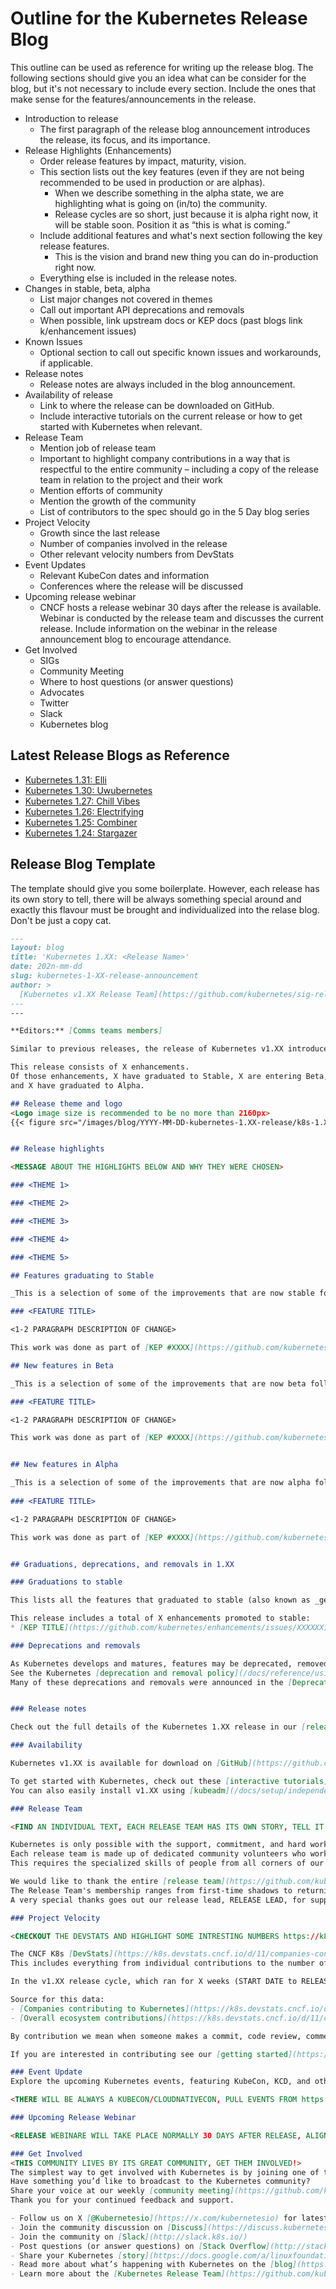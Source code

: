# Outline for the Kubernetes Release Blog
This outline can be used as reference for writing up the release blog. The following sections should give you an idea what can be consider for the blog, but it's not necessary to include every section. Include the ones that make sense for the features/announcements in the release.

* Introduction to release
    * The first paragraph of the release blog announcement introduces the release, its focus, and its importance.
* Release Highlights (Enhancements)
    * Order release features by impact, maturity, vision.
    * This section lists out the key features (even if they are not being recommended to be used in production or are alphas).
        * When we describe something in the alpha state, we are highlighting what is going on (in/to) the community.
        * Release cycles are so short, just because it is alpha right now, it will be stable soon. Position it as “this is what is coming.”
    * Include additional features and what's next section following the key release features.
        * This is the vision and brand new thing you can do in-production right now.
    * Everything else is included in the release notes.
* Changes in stable, beta, alpha
    * List major changes not covered in themes
    * Call out important API deprecations and removals
    * When possible, link upstream docs or KEP docs (past blogs link k/enhancement issues)
* Known Issues
    * Optional section to call out specific known issues and workarounds, if applicable.
* Release notes
    * Release notes are always included in the blog announcement.
* Availability of release
    * Link to where the release can be downloaded on GitHub.
    * Include interactive tutorials on the current release or how to get started with Kubernetes when relevant.
* Release Team
    * Mention job of release team
    * Important to highlight company contributions in a way that is respectful to the entire community – including a copy of the release team in relation to the project and their work
    * Mention efforts of community
    * Mention the growth of the community
    * List of contributors to the spec should go in the 5 Day blog series
* Project Velocity
    * Growth since the last release
    * Number of companies involved in the release
    * Other relevant velocity numbers from DevStats
* Event Updates
    * Relevant KubeCon dates and information
    * Conferences where the release will be discussed
* Upcoming release webinar
    * CNCF hosts a release webinar 30 days after the release is available. Webinar is conducted by the release team and discusses the current release. Include information on the webinar in the release announcement blog to encourage attendance.
* Get Involved
    * SIGs
    * Community Meeting
    * Where to host questions (or answer questions) 
    * Advocates
    * Twitter
    * Slack
    * Kubernetes blog

## Latest Release Blogs as Reference
* [Kubernetes 1.31: Elli](https://kubernetes.io/blog/2024/08/13/kubernetes-v1-31-release/)
* [Kubernetes 1.30: Uwubernetes](https://kubernetes.io/blog/2024/04/17/kubernetes-v1-30-release/)
* [Kubernetes 1.27: Chill Vibes](https://kubernetes.io/blog/2023/04/11/kubernetes-v1-27-release/)
* [Kubernetes 1.26: Electrifying](https://kubernetes.io/blog/2022/12/09/kubernetes-v1-26-release/)
* [Kubernetes 1.25: Combiner](https://kubernetes.io/blog/2022/08/23/kubernetes-v1-25-release/)
* [Kubernetes 1.24: Stargazer](https://kubernetes.io/blog/2022/05/03/kubernetes-1-24-release-announcement/)


## Release Blog Template

The template should give you some boilerplate. However, each release has its own story to tell, there will be always something special around and exactly this flavour must be brought and individualized into the relase blog. Don't be just a copy cat.

```md
---
layout: blog
title: 'Kubernetes 1.XX: <Release Name>'
date: 202n-mm-dd
slug: kubernetes-1-XX-release-announcement
author: >
  [Kubernetes v1.XX Release Team](https://github.com/kubernetes/sig-release/blob/master/releases/release-1.XX/release-team.md)
---
---

**Editors:** [Comms teams members]

Similar to previous releases, the release of Kubernetes v1.XX introduces new stable, beta, and alpha features. The consistent delivery of high-quality releases underscores the strength of our development cycle and the vibrant support from our community.

This release consists of X enhancements.
Of those enhancements, X have graduated to Stable, X are entering Beta, 
and X have graduated to Alpha.

## Release theme and logo
<Logo image size is recommended to be no more than 2160px>
{{< figure src="/images/blog/YYYY-MM-DD-kubernetes-1.XX-release/k8s-1.XX.png" alt="Kubernetes v1.XX <release theme> logo" class="release-logo" >}}


## Release highlights

<MESSAGE ABOUT THE HIGHLIGHTS BELOW AND WHY THEY WERE CHOSEN>

### <THEME 1>

### <THEME 2>

### <THEME 3>

### <THEME 4>

### <THEME 5>

## Features graduating to Stable

_This is a selection of some of the improvements that are now stable following the v1.XX release._

### <FEATURE TITLE>

<1-2 PARAGRAPH DESCRIPTION OF CHANGE>

This work was done as part of [KEP #XXXX](https://github.com/kubernetes/enhancements/issues/XXXX) led by [SIG XXXX](https://github.com/kubernetes/community/tree/master/sig-XXXXX).

## New features in Beta

_This is a selection of some of the improvements that are now beta following the v1.XX release._

### <FEATURE TITLE>

<1-2 PARAGRAPH DESCRIPTION OF CHANGE>

This work was done as part of [KEP #XXXX](https://github.com/kubernetes/enhancements/issues/XXXX) led by [SIG XXXX](https://github.com/kubernetes/community/tree/master/sig-XXXXX).


## New features in Alpha

_This is a selection of some of the improvements that are now alpha following the v1.XX release._
    
### <FEATURE TITLE>

<1-2 PARAGRAPH DESCRIPTION OF CHANGE>

This work was done as part of [KEP #XXXX](https://github.com/kubernetes/enhancements/issues/XXXX) led by [SIG XXXX](https://github.com/kubernetes/community/tree/master/sig-XXXXX).


## Graduations, deprecations, and removals in 1.XX

### Graduations to stable

This lists all the features that graduated to stable (also known as _general availability_). For a full list of updates including new features and graduations from alpha to beta, see the release notes.

This release includes a total of X enhancements promoted to stable:
* [KEP TITLE](https://github.com/kubernetes/enhancements/issues/XXXXXX)

### Deprecations and removals 

As Kubernetes develops and matures, features may be deprecated, removed, or replaced with better ones for the project's overall health. 
See the Kubernetes [deprecation and removal policy](/docs/reference/using-api/deprecation-policy/) for more details on this process.
Many of these deprecations and removals were announced in the [Deprecations and Removals blog](LINK TO MID-CYCLE BLOG)


### Release notes

Check out the full details of the Kubernetes 1.XX release in our [release notes](https://github.com/kubernetes/kubernetes/blob/master/CHANGELOG/CHANGELOG-1.XX.md).

### Availability

Kubernetes v1.XX is available for download on [GitHub](https://github.com/kubernetes/kubernetes/releases/tag/v1.XX.0) or on the [Kubernetes download page](/releases/download/). 

To get started with Kubernetes, check out these [interactive tutorials](/docs/tutorials/) or run local Kubernetes clusters using [minikube](https://minikube.sigs.k8s.io/).
You can also easily install v1.XX using [kubeadm](/docs/setup/independent/create-cluster-kubeadm/). 

### Release Team

<FIND AN INDIVIDUAL TEXT, EACH RELEASE TEAM HAS ITS OWN STORY, TELL IT! BELOW IS AN EXAMPLE FROM PAST RELEASES>

Kubernetes is only possible with the support, commitment, and hard work of its community. 
Each release team is made up of dedicated community volunteers who work together to build the many pieces that make up the Kubernetes releases you rely on. 
This requires the specialized skills of people from all corners of our community, from the code itself to its documentation and project management.

We would like to thank the entire [release team](https://github.com/kubernetes/sig-release/blob/master/releases/release-1.XX/release-team.md) for the hours spent hard at work to deliver the Kubernetes v1.31 release to our community. 
The Release Team's membership ranges from first-time shadows to returning team leads with experience forged over several release cycles. 
A very special thanks goes out our release lead, RELEASE LEAD, for supporting us through a successful release cycle, advocating for us, making sure that we could all contribute in the best way possible, and challenging us to improve the release process.

### Project Velocity

<CHECKOUT THE DEVSTATS AND HIGHLIGHT SOME INTRESTING NUMBERS https://k8s.devstats.cncf.io/d/12/dashboards?orgId=1&refresh=15m, INCLUDE ANY INTERESTED DATA YOU FIND FOR THE CYCLE>

The CNCF K8s [DevStats](https://k8s.devstats.cncf.io/d/11/companies-contributing-in-repository-groups?orgId=1&var-period=m&var-repogroup_name=All) project aggregates a number of interesting data points related to the velocity of Kubernetes and various sub-projects. 
This includes everything from individual contributions to the number of companies that are contributing and is an illustration of the depth and breadth of effort that goes into evolving this ecosystem.

In the v1.XX release cycle, which ran for X weeks (START DATE to RELEASE DATE), we saw contributions to Kubernetes from X different companies and X individuals.

Source for this data: 
- [Companies contributing to Kubernetes](https://k8s.devstats.cncf.io/d/11/companies-contributing-in-repository-groups?orgId=1&from=1715032800000&to=1723586399000&var-period=d28&var-repogroup_name=Kubernetes&var-repo_name=kubernetes%2Fkubernetes)
- [Overall ecosystem contributions](https://k8s.devstats.cncf.io/d/11/companies-contributing-in-repository-groups?orgId=1&from=1715032800000&to=1723586399000&var-period=d28&var-repogroup_name=All&var-repo_name=kubernetes%2Fkubernetes)

By contribution we mean when someone makes a commit, code review, comment, creates an issue or PR, reviews a PR (including blogs and documentation) or comments on issues and PRs.

If you are interested in contributing see our [getting started](https://www.kubernetes.dev/docs/guide/#getting-started) page. 

### Event Update
Explore the upcoming Kubernetes events, featuring KubeCon, KCD, and other notable conferences worldwide.

<THERE WILL BE ALWAYS A KUBECON/CLOUDNATIVECON, PULL EVENTS FROM https://community.cncf.io/events/#/list, GIVE THE LATEST INFORMATION>

### Upcoming Release Webinar

<RELEASE WEBINARE WILL TAKE PLACE NORMALLY 30 DAYS AFTER RELEASE, ALIGN WITH CNCF TO HIGHLIGHT THE WEBINAR>

### Get Involved
<THIS COMMUNITY LIVES BY ITS GREAT COMMUNITY, GET THEM INVOLVED!>
The simplest way to get involved with Kubernetes is by joining one of the many [Special Interest Groups](https://github.com/kubernetes/community/blob/master/sig-list.md) (SIGs) that align with your interests. 
Have something you’d like to broadcast to the Kubernetes community? 
Share your voice at our weekly [community meeting](https://github.com/kubernetes/community/tree/master/communication), and through the channels below. 
Thank you for your continued feedback and support.

- Follow us on X [@Kubernetesio](https://x.com/kubernetesio) for latest updates
- Join the community discussion on [Discuss](https://discuss.kubernetes.io/)
- Join the community on [Slack](http://slack.k8s.io/)
- Post questions (or answer questions) on [Stack Overflow](http://stackoverflow.com/questions/tagged/kubernetes)
- Share your Kubernetes [story](https://docs.google.com/a/linuxfoundation.org/forms/d/e/1FAIpQLScuI7Ye3VQHQTwBASrgkjQDSS5TP0g3AXfFhwSM9YpHgxRKFA/viewform)
- Read more about what’s happening with Kubernetes on the [blog](https://kubernetes.io/blog/)
- Learn more about the [Kubernetes Release Team](https://github.com/kubernetes/sig-release/tree/master/release-team)
```